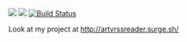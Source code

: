 
<a href="https://codeclimate.com/github/codeclimate/codeclimate/maintainability"><img src="https://api.codeclimate.com/v1/badges/a99a88d28ad37a79dbf6/maintainability" /></a>
<a href="https://codeclimate.com/github/codeclimate/codeclimate/test_coverage"><img src="https://api.codeclimate.com/v1/badges/a99a88d28ad37a79dbf6/test_coverage" /></a>
[![Build Status](https://travis-ci.org/artvi/project-lvl3-s390.svg?branch=master)](https://travis-ci.org/artvi/project-lvl3-s390)

Look at my project at
http://artvrssreader.surge.sh/
